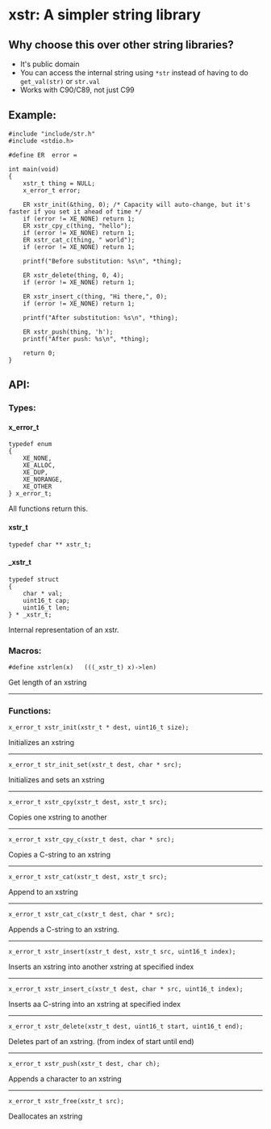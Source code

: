 # xstr: A simpler string library

## Why choose this over other string libraries?

- It's public domain
- You can access the internal string using `*str` instead of having to do `get_val(str)` or `str.val`
- Works with C90/C89, not just C99

## Example:

```
#include "include/str.h"
#include <stdio.h>

#define ER  error =

int main(void)
{
	xstr_t thing = NULL;
	x_error_t error;

	ER xstr_init(&thing, 0); /* Capacity will auto-change, but it's faster if you set it ahead of time */
	if (error != XE_NONE) return 1;
	ER xstr_cpy_c(thing, "hello");
	if (error != XE_NONE) return 1;
	ER xstr_cat_c(thing, " world");
	if (error != XE_NONE) return 1;

	printf("Before substitution: %s\n", *thing);

	ER xstr_delete(thing, 0, 4);
	if (error != XE_NONE) return 1;

	ER xstr_insert_c(thing, "Hi there,", 0);
	if (error != XE_NONE) return 1;

	printf("After substitution: %s\n", *thing);

	ER xstr_push(thing, 'h');
	printf("After push: %s\n", *thing);

	return 0;
}
```

## API:

### Types:

#### x_error_t
```
typedef enum
{
	XE_NONE,
	XE_ALLOC,
	XE_DUP,
	XE_NORANGE,
	XE_OTHER
} x_error_t;
```
All functions return this.


#### xstr_t
```
typedef char ** xstr_t;
```

#### _xstr_t
```
typedef struct
{
	char * val;
	uint16_t cap;
	uint16_t len;
} * _xstr_t;
```

Internal representation of an xstr.

### Macros:

```
#define xstrlen(x)   (((_xstr_t) x)->len)
```
Get length of an xstring

----

### Functions:

```
x_error_t xstr_init(xstr_t * dest, uint16_t size);
```
Initializes an xstring

----

```
x_error_t str_init_set(xstr_t dest, char * src);
```
Initializes and sets an xstring

----

```
x_error_t xstr_cpy(xstr_t dest, xstr_t src);
```
Copies one xstring to another

----

```
x_error_t xstr_cpy_c(xstr_t dest, char * src);
```
Copies a C-string to an xstring

----

```
x_error_t xstr_cat(xstr_t dest, xstr_t src);
```
Append to an xstring

----

```
x_error_t xstr_cat_c(xstr_t dest, char * src);
```
Appends a C-string to an xstring.

----

```
x_error_t xstr_insert(xstr_t dest, xstr_t src, uint16_t index);
```
Inserts an xstring into another xstring at specified index

----

```
x_error_t xstr_insert_c(xstr_t dest, char * src, uint16_t index);
```
Inserts aa C-string into an xstring at specified index

----

```
x_error_t xstr_delete(xstr_t dest, uint16_t start, uint16_t end);
```
Deletes part of an xstring. (from index of start until end)

----

```
x_error_t xstr_push(xstr_t dest, char ch);
```
Appends a character to an xstring

----

```
x_error_t xstr_free(xstr_t src);
```
Deallocates an xstring
